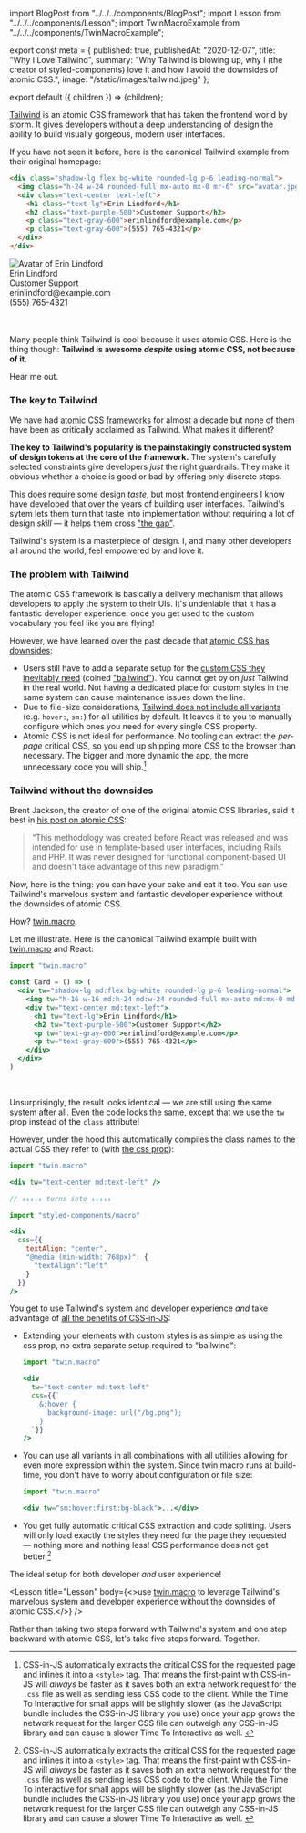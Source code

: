 import BlogPost from "../../../components/BlogPost";
import Lesson from "../../../components/Lesson";
import TwinMacroExample from "../../../components/TwinMacroExample";

export const meta = {
  published: true,
  publishedAt: "2020-12-07",
  title: "Why I Love Tailwind",
  summary: "Why Tailwind is blowing up, why I (the creator of styled-components) love it and how I avoid the downsides of atomic CSS.",
  image: "/static/images/tailwind.jpeg"
};

export default ({ children }) => <BlogPost meta={meta}>{children}</BlogPost>;

[Tailwind](https://tailwindcss.com) is an atomic CSS framework that has taken the frontend world by storm. It gives developers without a deep understanding of design the ability to build visually gorgeous, modern user interfaces. 

If you have not seen it before, here is the canonical Tailwind example from their original homepage:

```html
<div class="shadow-lg flex bg-white rounded-lg p-6 leading-normal">
  <img class="h-24 w-24 rounded-full mx-auto mx-0 mr-6" src="avatar.jpg" />
  <div class="text-center text-left">
    <h1 class="text-lg">Erin Lindford</h1>
    <h2 class="text-purple-500">Customer Support</h2>
    <p class="text-gray-600">erinlindford@example.com</p>
    <p class="text-gray-600">(555) 765-4321</p>
  </div>
</div>
```

<style>{`
sup {   font-size: 75%;   line-height: 0;   position: relative;   vertical-align: baseline;   top: -0.5em }
.footnotes * { font-size: inherit!important; }
.footnotes { font-size: 0.9em; }
.footnotes li { max-width: 100%; }
.shadow-lg { box-shadow: 0 10px 15px -3px rgba(0,0,0,.1), 0 4px 6px -2px rgba(0,0,0,.05); }
.p-6 { padding: 1.5rem; }
.leading-normal { line-height: 1.5; }
.rounded-lg { border-radius: .5rem; }
.bg-white { background-color: #fff; }
.h-16 { height: 4rem; }
.w-16 { width: 4rem; }
.rounded-full { border-radius: 9999px; }
.mx-auto { margin-left: auto; margin-right: auto; }
.text-center { text-align: center; }
.text-lg { font-size: 1.125rem; }
.text-purple-500 { color: #9f7aea; }
.text-gray-600 { color: #718096; }
.flex { display: flex; }
.h-24 { height: 6rem; }
.w-24 { width: 6rem; }
.mx-0 { margin-left: 0; margin-right: 0; }
.mr-6 { margin-right: 1.5rem; }
.text-left { text-align: left; }
`}</style>

<div className="shadow-lg flex bg-white rounded-lg p-6 leading-normal" style={{ fontFamily: "sans-serif" }}>
  <img
    alt="Avatar of Erin Lindford"
    className="h-24 w-24 rounded-full mx-auto mx-0 mr-6" 
    src="https://randomuser.me/api/portraits/women/17.jpg"
  />
  <div className="text-center text-left">
    <div className="text-lg">Erin Lindford</div>
    <div className="text-purple-500">Customer Support</div>
    <div className="text-gray-600">erinlindford@example.com</div>
    <div className="text-gray-600">(555) 765-4321</div>
  </div>
</div>

<br />
<br />

Many people think Tailwind is cool because it uses atomic CSS. Here is the thing though: **Tailwind is awesome _despite_ using atomic CSS, not because of it**.

Hear me out.

### The key to Tailwind

We have had [atomic](https://github.com/basscss/basscss/commit/ed65eec980c4899d930f2c293f70bc619573456f) [CSS](https://github.com/tachyons-css/tachyons/commit/7f27af8d52d8ed03615e23a9db5ff33fc8153729) [frameworks](https://medium.com/buzzfeed-design/introducing-solid-1c16b1bf4868) for almost a decade but none of them have been as critically acclaimed as Tailwind. What makes it different?

**The key to Tailwind's popularity is the painstakingly constructed system of design tokens at the core of the framework.** The system's carefully selected constraints give developers _just_ the right guardrails. They make it obvious whether a choice is good or bad by offering only discrete steps.

This does require some design _taste_, but most frontend engineers I know have developed that over the years of building user interfaces. Tailwind's sytem lets them turn that taste into implementation without requiring a lot of design _skill_ — it helps them cross ["the gap"](https://vimeo.com/85040589).

Tailwind's system is a masterpiece of design. I, and many other developers all around the world, feel empowered by and love it.

### The problem with Tailwind

The atomic CSS framework is basically a delivery mechanism that allows developers to apply the system to their UIs. It's undeniable that it has a fantastic developer experience: once you get used to the custom vocabulary you feel like you are flying!

However, we have learned over the past decade that [atomic CSS has downsides](https://jxnblk.com/blog/two-steps-forward/):

- Users still have to add a separate setup for the [custom CSS they inevitably need](https://twitter.com/kentcdodds/status/1240868842361913347) (coined ["bailwind"](https://twitter.com/samselikoff/status/1251637275412357121)). You cannot get by on _just_ Tailwind in the real world. Not having a dedicated place for custom styles in the same system can cause maintenance issues down the line.
- Due to file-size considerations, [Tailwind does not include all variants](https://tailwindcss.com/docs/hover-focus-and-other-states#default-variants-reference) (e.g. `hover:`, `sm:`) for all utilities by default. It leaves it to you to manually configure which ones you need for every single CSS property.
- Atomic CSS is not ideal for performance. No tooling can extract the _per-page_ critical CSS, so you end up shipping more CSS to the browser than necessary. The bigger and more dynamic the app, the more unnecessary code you will ship.[^1]

### Tailwind without the downsides

Brent Jackson, the creator of one of the original atomic CSS libraries, said it best in [his post on atomic CSS](https://jxnblk.com/blog/two-steps-forward/):

> “This methodology was created before React was released and was intended for use in template-based user interfaces, including Rails and PHP. It was never designed for functional component-based UI and doesn't take advantage of this new paradigm.”

Now, here is the thing: you can have your cake and eat it too. You can use Tailwind's marvelous system and fantastic developer experience without the downsides of atomic CSS.

How? [twin.macro](https://github.com/ben-rogerson/twin.macro).

Let me illustrate. Here is the canonical Tailwind example built with [twin.macro](https://github.com/ben-rogerson/twin.macro) and React:

```jsx
import "twin.macro"

const Card = () => (
  <div tw="shadow-lg md:flex bg-white rounded-lg p-6 leading-normal">
    <img tw="h-16 w-16 md:h-24 md:w-24 rounded-full mx-auto md:mx-0 md:mr-6" src="avatar.jpg" />
    <div tw="text-center md:text-left">
      <h1 tw="text-lg">Erin Lindford</h1>
      <h2 tw="text-purple-500">Customer Support</h2>
      <p tw="text-gray-600">erinlindford@example.com</p>
      <p tw="text-gray-600">(555) 765-4321</p>
    </div>
  </div>
)
```

<TwinMacroExample />

<br />

Unsurprisingly, the result looks identical — we are still using the same system after all. Even the code looks the same, except that we use the `tw` prop instead of the `class` attribute!

However, under the hood this automatically compiles the class names to the actual CSS they refer to (with [the css prop](https://medium.com/styled-components/announcing-native-support-for-the-css-prop-in-styled-components-245ca5252feb)):

```jsx
import "twin.macro"

<div tw="text-center md:text-left" />

// ↓↓↓↓↓ turns into ↓↓↓↓↓

import "styled-components/macro"

<div 
  css={{
    textAlign: "center",
    "@media (min-width: 768px)": {
      "textAlign":"left"
    }
  }}
/>
```

You get to use Tailwind's system and developer experience _and_ take advantage of [all the benefits of CSS-in-JS](/thoughts/css-in-js):

- Extending your elements with custom styles is as simple as using the css prop, no extra separate setup required to "bailwind":

  ```jsx
  import "twin.macro"

  <div
    tw="text-center md:text-left"
    css={{`
      &:hover { 
        background-image: url("/bg.png");
      }
    `}}
  />
  ```

- You can use all variants in all combinations with all utilities allowing for even more expression within the system. Since twin.macro runs at build-time, you don't have to worry about configuration or file size:

  ```jsx
  import "twin.macro"

  <div tw="sm:hover:first:bg-black">...</div>
  ```

- You get fully automatic critical CSS extraction and code splitting. Users will only load exactly the styles they need for the page they requested — nothing more and nothing less! CSS performance does not get better.[^1]

The ideal setup for both developer _and_ user experience!

<Lesson title="Lesson" body={<>use <a href="https://github.com/ben-rogerson/twin.macro" target="_blank">twin.macro</a> to leverage Tailwind's marvelous system and developer experience without the downsides of atomic CSS.</>} />

Rather than taking two steps forward with Tailwind's system and one step backward with atomic CSS, let's take five steps forward. Together.

[^1]: CSS-in-JS automatically extracts the critical CSS for the requested page and inlines it into a `<style>` tag. That means the first-paint with CSS-in-JS will _always_ be faster as it saves both an extra network request for the `.css` file as well as sending less CSS code to the client. While the Time To Interactive for small apps will be slightly slower (as the JavaScript bundle includes the CSS-in-JS library you use) once your app grows the network request for the larger CSS file can outweigh any CSS-in-JS library and can cause a slower Time To Interactive as well.&nbsp;